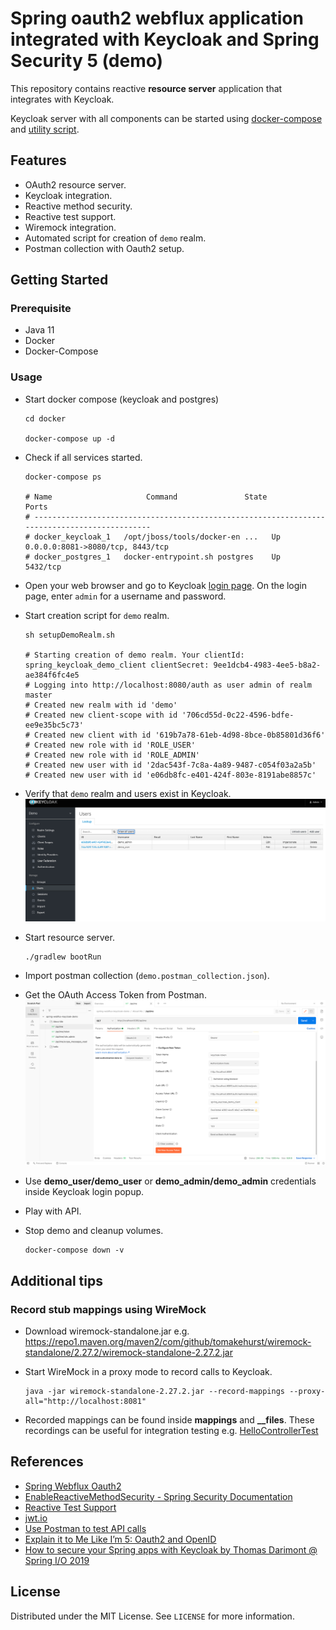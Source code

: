 # Spring oauth2 webflux application integrated with Keycloak and Spring Security 5 (demo)

This repository contains reactive **resource server** application that integrates with Keycloak.

Keycloak server with all components can be started using [docker-compose](./docker/docker-compose.yml) and [utility script](./docker/setupDemoRealm.sh).

## Features

* OAuth2 resource server.
* Keycloak integration.
* Reactive method security.
* Reactive test support.
* Wiremock integration.  
* Automated script for creation of `demo` realm.
* Postman collection with Oauth2 setup.

## Getting Started

### Prerequisite

* Java 11
* Docker
* Docker-Compose

### Usage

* Start docker compose (keycloak and postgres)
  ```shell
  cd docker
  
  docker-compose up -d
  ```
  
* Check if all services started.
  ```shell
  docker-compose ps   

  # Name                     Command               State                Ports
  # ---------------------------------------------------------------------------------------------
  # docker_keycloak_1   /opt/jboss/tools/docker-en ...   Up      0.0.0.0:8081->8080/tcp, 8443/tcp
  # docker_postgres_1   docker-entrypoint.sh postgres    Up      5432/tcp
  ```
  
* Open your web browser and go to Keycloak [login page](http://localhost:8081/). On the login page, enter `admin` for a username and password.

* Start creation script for `demo` realm.
  ```shell
  sh setupDemoRealm.sh
  
  # Starting creation of demo realm. Your clientId: spring_keycloak_demo_client clientSecret: 9ee1dcb4-4983-4ee5-b8a2-ae384f6fc4e5
  # Logging into http://localhost:8080/auth as user admin of realm master
  # Created new realm with id 'demo'
  # Created new client-scope with id '706cd55d-0c22-4596-bdfe-ee9e35bc5c73'
  # Created new client with id '619b7a78-61eb-4d98-8bce-0b85801d36f6'
  # Created new role with id 'ROLE_USER'
  # Created new role with id 'ROLE_ADMIN'
  # Created new user with id '2dac543f-7c8a-4a89-9487-c054f03a2a5b'
  # Created new user with id 'e06db8fc-e401-424f-803e-8191abe8857c'
  ```

* Verify that `demo` realm and users exist in Keycloak.
  ![keycloak-demo-realm.png](./_docs/img/keycloak-demo-realm.png)

* Start resource server.
  ```shell
  ./gradlew bootRun
  ```
  
* Import postman collection (`demo.postman_collection.json`).

* Get the OAuth Access Token from Postman.
  ![postman-get-oauth-token.png](./_docs/img/postman-get-oauth-token.png)
  
* Use **demo_user/demo_user** or **demo_admin/demo_admin** credentials inside Keycloak login popup.

* Play with API.

* Stop demo and cleanup volumes.
  ```shell
  docker-compose down -v
  ```

## Additional tips

### Record stub mappings using WireMock

* Download wiremock-standalone.jar e.g. https://repo1.maven.org/maven2/com/github/tomakehurst/wiremock-standalone/2.27.2/wiremock-standalone-2.27.2.jar

* Start WireMock in a proxy mode to record calls to Keycloak.
  ```shell
  java -jar wiremock-standalone-2.27.2.jar --record-mappings --proxy-all="http://localhost:8081"
  ```

* Recorded mappings can be found inside **mappings** and **__files**. These recordings can be useful for integration testing e.g. [HelloControllerTest](./src/test/java/com/rbiedrawa/oauth/web/HelloControllerTest.java)

## References

* [Spring Webflux Oauth2](https://docs.spring.io/spring-security/site/docs/5.2.0.M2/reference/html/webflux-oauth2.html)
* [EnableReactiveMethodSecurity - Spring Security Documentation](https://docs.spring.io/spring-security/site/docs/5.1.1.RELEASE/reference/html/jc-erms.html)
* [Reactive Test Support](https://docs.spring.io/spring-security/site/docs/5.1.1.RELEASE/reference/html/test-webflux.html)
* [jwt.io](https://jwt.io/)
* [Use Postman to test API calls](https://developer.mypurecloud.com/api/rest/postman/index.html#enable_authorization)
* [Explain it to Me Like I’m 5: Oauth2 and OpenID](https://www.youtube.com/watch?v=5th6CSQTdpM)
* [How to secure your Spring apps with Keycloak by Thomas Darimont @ Spring I/O 2019](https://www.youtube.com/watch?v=KrOd5wIkqls)

## License

Distributed under the MIT License. See `LICENSE` for more information.
